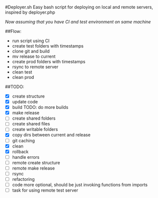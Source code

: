 #Deployer.sh
Easy bash script for deploying on local and remote servers, inspired by deployer.php

*Now assuming that you have CI and test environment on same machine*

##Flow:
 * run script using CI
 * create test folders with timestamps
 * clone git and build
 * mv release to current
 * create prod folders with timestamps
 * rsync to remote server
 * clean test
 * clean prod

##TODO:
- [x] create structure
- [x] update code
- [x] build TODO: do more builds
- [x] make release
- [ ] create shared folders
- [ ] create shared files
- [ ] create writable folders
- [x] copy dirs between current and release
- [ ] git caching
- [x] clean
- [x] rollback
- [ ] handle errors
- [ ] remote create structure
- [ ] remote make release
- [ ] rsync
- [ ] refactoring
- [ ] code more optional, should be just invoking functions from imports
- [ ] task for using remote test server
